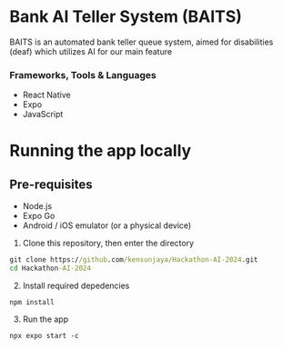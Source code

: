 # Bank AI Teller System (BAITS)
BAITS is an automated bank teller queue system, aimed for disabilities (deaf) which utilizes AI for our main feature

### Frameworks, Tools & Languages
- React Native
- Expo
- JavaScript

# Running the app locally
## Pre-requisites
- Node.js
- Expo Go
- Android / iOS emulator (or a physical device)

1. Clone this repository, then enter the directory
```cmd
git clone https://github.com/kensunjaya/Hackathon-AI-2024.git
cd Hackathon-AI-2024
```
2. Install required depedencies
```
npm install
```
3. Run the app
```
npx expo start -c
```
